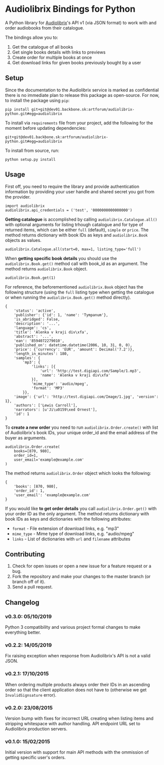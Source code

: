 # Audiolibrix Bindings for Python

A Python library for [Audiolibrix](http://www.publixing.com/)'s API v1 (via JSON format) to work with and order audiobooks from their catalogue.

The bindings allow you to:

1.  Get the catalogue of all books
2.  Get single books details with links to previews
3.  Create order for multiple books at once
4.  Get download links for given books previously bought by a user

## Setup

Since the documentation to the Audiolibrix service is marked as confidential there is no immediate plan to release this package as open-source. For now, to install the package using `pip`:

	pip install git+git@dev01.backbone.sk:artforum/audiolibrix-python.git#egg=audiolibrix

To install via `requirements` file from your project, add the following for the moment before updating dependencies:

	git+git@dev01.backbone.sk:artforum/audiolibrix-python.git#egg=audiolibrix

To install from source, run:

	python setup.py install

## Usage

First off, you need to require the library and provide authentication information by providing your user handle and shared secret you got from the provider.

	import audiolibrix
	audiolibrix.api_credentials = ('test', '0000000000000000')

**Getting catalogue** is accomplished by calling `audiolibrix.Catalogue.all()` with optional arguments for listing trhough catalogue and for type of returned items, which can be either `full` (default), `simple` or `price`. The method returns dictionary with book IDs as keys and `audiolibrix.Book` objects as values.

	audiolibrix.Catalogue.all(start=0, max=1, listing_type='full')

When **getting specific book details** you should use the `audiolibrix.Book.get()` method call with book_id as an argument. The method returns `audiolibrix.Book` object.

	audiolibrix.Book.get(1)

For reference, the beforementioned `audiolibrix.Book` object has the following structure (using the `full` listing type when getting the catalogue or when running the `audiolibrix.Book.get()` method directly).

	{
	    'status': 'active',
	    'publisher': {'id': 1, 'name': 'Tympanum'},
	    'is_abridged': False,
	    'description': '...',
	    'language': 'cs',
	    'title': 'Alenka v kraji div\xfa',
	    'abstract': '...',
	    'ean': '8594072279010',
	    'published_on': datetime.datetime(2006, 10, 31, 0, 0),
	    'price': {'currency': 'EUR', 'amount': Decimal('7.2')},
	    'length_in_minutes': 180,
	    'samples': {
	        'mp3': {
	            'links': [{
	                'url': 'http://test.digiapi.com/Sample/1.mp3',
	                'name': 'Alenka v kraji div\xfa'
	            }],
	            'mime_type': 'audio/mpeg',
	            'format': 'MP3'
	        }},
	    'image': {'url': 'http://test.digiapi.com/Image/1.jpg', 'version': 1},
	    'authors': ['Lewis Carroll'],
	    'narrators': [u'Ji\u0159\xed Ornest'],
	    'id': 1
	}

To **create a new order** you need to run `audiolibrix.Order.create()` with list of Audiolibrix's book IDs, your unique order_id and the email address of the buyer as arguments.

	audiolibrix.Order.create(
	    books=[870, 980],
	    order_id=1,
	    user_email='example@example.com'
	)

The method returns `audiolibrix.Order` object which looks the following:

	{
	    'books': [870, 980],
	    'order_id': 1,
	    'user_email': 'example@example.com'
	}

If you would like **to get order details** you call `audiolibrix.Order.get()` with your order ID as the only argument. The method returns dictionary with book IDs as keys and dictionaries with the following attributes:

- `format` - File extension of download links, e.g. "mp3"
- `mime_type` - Mime type of download links, e.g. "audio/mpeg"
- `links` - List of dictionaries with `url` and `filename` attributes

## Contributing

1.  Check for open issues or open a new issue for a feature request or a bug.
2.  Fork the repository and make your changes to the master branch (or branch off of it).
3.  Send a pull request.

## Changelog

### v0.3.0: 05/10/2019

Python 3 compatibility and various project formal changes to make everything better.

### v0.2.2: 14/05/2019

Fix raising exception when response from Audiolibrix's API is not a valid JSON.

### v0.2.1: 17/10/2015

When ordering multiple products always order their IDs in an ascending order so that the client application does not have to (otherwise we get `InvalidSignsature` error).

### v0.2.0: 23/08/2015

Version bump with fixes for incorrect URL creating when listing items and stripping whitespace with author handling. API endpoint URL set to Audiolibrix production servers.

### v0.1.0: 15/02/2015

Initial version with support for main API methods with the ommission of getting specific user's orders.

